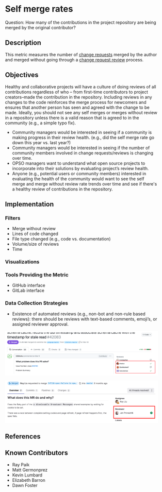 # Self merge rates
Question: How many of the contributions in the project repository are being merged by the original contributor?

## Description
This metric measures the number of [change requests](https://chaoss.community/?p=3610) merged by the author and merged without going through a [change request review](https://chaoss.community/?p=4712) process. 

## Objectives
Healthy and collaborative projects will have a culture of doing reviews of all contributions regardless of who – from first-time contributors to project creators–made the contribution in the repository. Including reviews in any changes to the code reinforces the merge process for newcomers and ensures that another person has seen and agreed with the change to be made. Ideally, you should not see any self merges or merges without review in a repository unless there is a valid reason that is agreed to in the community (e.g., a simple typo fix). 

* Community managers would be interested in seeing if a community is making progress in their review health. (e.g., did the self merge rate go down this year vs. last year?)
* Community managers would be interested in seeing if the number of community members involved in change requests/reviews is changing over time. 
* OPSO managers want to understand what open source projects to incorporate into their solutions by evaluating project’s review health.  
* Anyone (e.g., potential users or community members) interested in evaluating the health of the community would want to see the self merge and merge without review rate trends over time and see if there's a healthy review of contributions in the repository. 

## Implementation

### Filters 
* Merge without review
* Lines of code changed
* File type changed (e.g., code vs. documentation)
* Volume/size of reviews
* Time
  
### Visualizations

### Tools Providing the Metric  
* GitHub interface  
* GitLab interface  

### Data Collection Strategies 

* Existence of automated reviews (e.g., non-bot and non-rule based reviews): there should be reviews with text-based comments, emoji’s, or assigned reviewer approval.

![Reviewers in GitHub](/focus-areas/contributions/images/GitHub-reviewers-screenshot.png)

![Reviewers in GitLab](/focus-areas/contributions/images/GitLab-reviewers-screenshot.png)

## References


## Known Contributors
* Ray Paik
* Matt Germonprez 
* Kevin Lumbard
* Elizabeth Barron
* Dawn Foster
